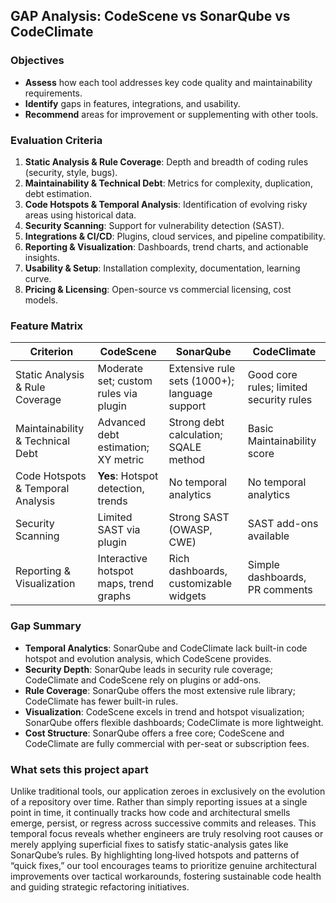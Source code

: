 ## GAP Analysis: CodeScene vs SonarQube vs CodeClimate

### Objectives

* **Assess** how each tool addresses key code quality and maintainability requirements.
* **Identify** gaps in features, integrations, and usability.
* **Recommend** areas for improvement or supplementing with other tools.

### Evaluation Criteria

1. **Static Analysis & Rule Coverage**: Depth and breadth of coding rules (security, style, bugs).
2. **Maintainability & Technical Debt**: Metrics for complexity, duplication, debt estimation.
3. **Code Hotspots & Temporal Analysis**: Identification of evolving risky areas using historical data.
4. **Security Scanning**: Support for vulnerability detection (SAST).
5. **Integrations & CI/CD**: Plugins, cloud services, and pipeline compatibility.
6. **Reporting & Visualization**: Dashboards, trend charts, and actionable insights.
7. **Usability & Setup**: Installation complexity, documentation, learning curve.
8. **Pricing & Licensing**: Open-source vs commercial licensing, cost models.

### Feature Matrix

| Criterion                         | CodeScene                              | SonarQube                                     | CodeClimate                             |
|-----------------------------------|----------------------------------------|-----------------------------------------------|-----------------------------------------|
| Static Analysis & Rule Coverage   | Moderate set; custom rules via plugin  | Extensive rule sets (1000+); language support | Good core rules; limited security rules |
| Maintainability & Technical Debt  | Advanced debt estimation; XY metric    | Strong debt calculation; SQALE method         | Basic Maintainability score             |
| Code Hotspots & Temporal Analysis | **Yes**: Hotspot detection, trends     | No temporal analytics                         | No temporal analytics                   |
| Security Scanning                 | Limited SAST via plugin                | Strong SAST (OWASP, CWE)                      | SAST add-ons available                  |
| Reporting & Visualization         | Interactive hotspot maps, trend graphs | Rich dashboards, customizable widgets         | Simple dashboards, PR comments          |

### Gap Summary

* **Temporal Analytics**: SonarQube and CodeClimate lack built-in code hotspot and evolution analysis, which CodeScene
  provides.
* **Security Depth**: SonarQube leads in security rule coverage; CodeClimate and CodeScene rely on plugins or add-ons.
* **Rule Coverage**: SonarQube offers the most extensive rule library; CodeClimate has fewer built-in rules.
* **Visualization**: CodeScene excels in trend and hotspot visualization; SonarQube offers flexible dashboards;
  CodeClimate is more lightweight.
* **Cost Structure**: SonarQube offers a free core; CodeScene and CodeClimate are fully commercial with per-seat or
  subscription fees.

### What sets this project apart

Unlike traditional tools, our application zeroes in exclusively on the evolution of a repository over time. Rather than
simply reporting issues at a single point in time, it continually tracks how code and architectural smells emerge,
persist, or regress across successive commits and releases. This temporal focus reveals whether engineers are truly
resolving root causes or merely applying superficial fixes to satisfy static-analysis gates like SonarQube’s rules. By
highlighting long‑lived hotspots and patterns of “quick fixes,” our tool encourages teams to prioritize genuine
architectural improvements over tactical workarounds, fostering sustainable code health and guiding strategic
refactoring initiatives.


